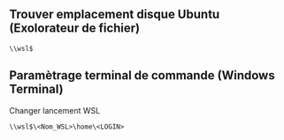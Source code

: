 
## Trouver emplacement disque Ubuntu (Exolorateur de fichier)

    \\wsl$ 

## Paramètrage terminal de commande (Windows Terminal)
 Changer lancement WSL
 
    \\wsl$\<Nom_WSL>\home\<LOGIN>
